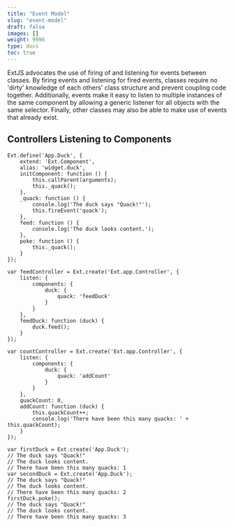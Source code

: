 ```yaml
---
title: "Event Model"
slug: "event-model"
draft: false
images: []
weight: 9996
type: docs
toc: true
---
```


ExtJS advocates the use of firing of and listening for events between classes. By firing events and listening for fired events, classes require no 'dirty' knowledge of each others' class structure and prevent coupling code together. Additionally, events make it easy to listen to multiple instances of the same component by allowing a generic listener for all objects with the same selector. Finally, other classes may also be able to make use of events that already exist.

## Controllers Listening to Components
    Ext.define('App.Duck', {
        extend: 'Ext.Component',
        alias: 'widget.duck',
        initComponent: function () {
            this.callParent(arguments);
            this._quack();
        },
        _quack: function () {
            console.log('The duck says "Quack!"');
            this.fireEvent('quack');
        },
        feed: function () {
            console.log('The duck looks content.');
        },
        poke: function () {
            this._quack();
        }
    });
        
    var feedController = Ext.create('Ext.app.Controller', {
        listen: {
            components: {
                duck: {
                    quack: 'feedDuck'
                }
            }
        },
        feedDuck: function (duck) {
            duck.feed();
        }
    });

    var countController = Ext.create('Ext.app.Controller', {
        listen: {
            components: {
                duck: {
                    quack: 'addCount'
                }
            }
        },
        quackCount: 0,
        addCount: function (duck) {
            this.quackCount++;
            console.log('There have been this many quacks: ' + this.quackCount);
        }
    });

    var firstDuck = Ext.create('App.Duck');
    // The duck says "Quack!"
    // The duck looks content.
    // There have been this many quacks: 1
    var secondDuck = Ext.create('App.Duck');
    // The duck says "Quack!"
    // The duck looks content.
    // There have been this many quacks: 2
    firstDuck.poke();
    // The duck says "Quack!"
    // The duck looks content.
    // There have been this many quacks: 3

